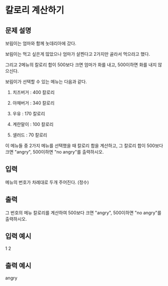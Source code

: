 # 칼로리 계산하기
## 문제 설명      
보림이는 엄마와 함께 놋데리아에 갔다.

보림이는 먹고 싶은게 많았으나 엄마가 살찐다고 2가지만 골라서 먹으라고 했다.

그리고 2메뉴의 칼로리 합이 500보다 크면 엄마가 화를 내고, 500이하면 화를 내지 않으신다.

보림이가 선택할 수 있는 메뉴는 다음과 같다.

1. 치즈버거 : 400 칼로리

2. 야채버거 : 340 칼로리

3. 우유 : 170 칼로리

4. 계란말이 : 100 칼로리

5. 샐러드 : 70 칼로리

이 메뉴들 중 2가지 메뉴를 선택했을 때 칼로리 합을 계산하고, 그 칼로리 합이 500보다 크면 "angry", 500이하면 "no angry"를 출력하시오.

## 입력
메뉴의 번호가 차례대로 두개 주어진다. (정수)

## 출력
그 번호의 메뉴 칼로리를 계산하여 500보다 크면 "angry", 500이하면 "no angry"를 출력하시오.

## 입력 예시   
1 2

## 출력 예시
angry